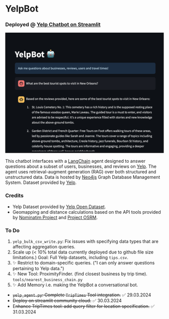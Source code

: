 # YelpBot

### Deployed @ [Yelp Chatbot on Streamlit](https://yelp-chatbot.streamlit.app/)

![Screenshot](images/Screenshot.png)

This chatbot interfaces with a [LangChain](https://python.langchain.com/docs/get_started/introduction) agent designed to answer questions about a subset of users, businesses, and reviews on [Yelp](https://www.yelp.com/). 
The agent uses retrieval-augment generation (RAG) over both structured and unstructured data. Data is hosted by [Neo4js](https://neo4j.com/) Graph Database Management System.
Dataset provided by [Yelp](https://www.yelp.com/dataset).

### Credits

* Yelp Dataset provided by [Yelp Open Dataset](https://www.yelp.com/dataset).
* Geomapping and distance calculations based on the API tools provided by [Nominatim Project](https://nominatim.org/) and [Project OSRM](https://project-osrm.org/). 


### To Do
1. `yelp_bulk_csv_write.py`: Fix issues with specifying data types that are affecting aggregation queries.
2. Scale up (< 10% total data currently deployed due to github file size limitations.)  Goal: Full Yelp datasets, including `tips.csv`.
3. ✨ Restrict to domain-specific queries. ("I can only answer questions pertaining to Yelp data.")
4. ✨ New Tool: ProximityFinder. (find closest business by trip time).  `tools/nearest_business_chain.py`
5. ✨ Add Memory i.e. making the YelpBot a conversational bot.
* ~~`yelp_agent.py`: Complete `TripTimes` Tool integration.~~ ✅ 29.03.2024
* ~~Deploy on streamlit community cloud.~~ ✅ 30.03.2024
* E~~nhance TripTimes tool: add query filter for location specification.~~ ✅ 31.03.2024